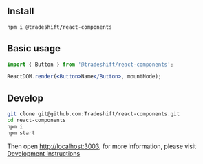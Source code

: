 ## Install

```bash
npm i @tradeshift/react-components
```

## Basic usage

```jsx static
import { Button } from '@tradeshift/react-components';

ReactDOM.render(<Button>Name</Button>, mountNode);
```

## Develop

```bash
git clone git@github.com:Tradeshift/react-components.git
cd react-components
npm i
npm start
```

Then open [http://localhost:3003](http://localhost:3003), for more information, please visit [Development Instructions](https://github.com/Tradeshift/react-components/wiki/Local-development)
